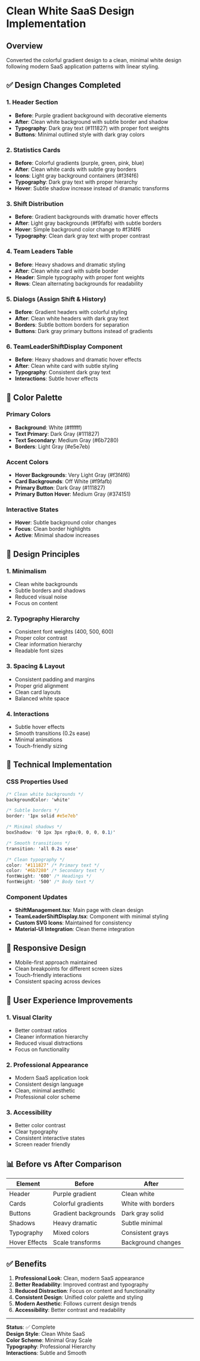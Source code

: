 # Clean White SaaS Design Implementation

## Overview
Converted the colorful gradient design to a clean, minimal white design following modern SaaS application patterns with linear styling.

## ✅ **Design Changes Completed**

### 1. **Header Section**
- **Before**: Purple gradient background with decorative elements
- **After**: Clean white background with subtle border and shadow
- **Typography**: Dark gray text (#111827) with proper font weights
- **Buttons**: Minimal outlined style with dark gray colors

### 2. **Statistics Cards**
- **Before**: Colorful gradients (purple, green, pink, blue)
- **After**: Clean white cards with subtle gray borders
- **Icons**: Light gray background containers (#f3f4f6)
- **Typography**: Dark gray text with proper hierarchy
- **Hover**: Subtle shadow increase instead of dramatic transforms

### 3. **Shift Distribution**
- **Before**: Gradient backgrounds with dramatic hover effects
- **After**: Light gray backgrounds (#f9fafb) with subtle borders
- **Hover**: Simple background color change to #f3f4f6
- **Typography**: Clean dark gray text with proper contrast

### 4. **Team Leaders Table**
- **Before**: Heavy shadows and dramatic styling
- **After**: Clean white card with subtle border
- **Header**: Simple typography with proper font weights
- **Rows**: Clean alternating backgrounds for readability

### 5. **Dialogs (Assign Shift & History)**
- **Before**: Gradient headers with colorful styling
- **After**: Clean white headers with dark gray text
- **Borders**: Subtle bottom borders for separation
- **Buttons**: Dark gray primary buttons instead of gradients

### 6. **TeamLeaderShiftDisplay Component**
- **Before**: Heavy shadows and dramatic hover effects
- **After**: Clean white card with subtle styling
- **Typography**: Consistent dark gray text
- **Interactions**: Subtle hover effects

## 🎨 **Color Palette**

### Primary Colors
- **Background**: White (#ffffff)
- **Text Primary**: Dark Gray (#111827)
- **Text Secondary**: Medium Gray (#6b7280)
- **Borders**: Light Gray (#e5e7eb)

### Accent Colors
- **Hover Backgrounds**: Very Light Gray (#f3f4f6)
- **Card Backgrounds**: Off White (#f9fafb)
- **Primary Button**: Dark Gray (#111827)
- **Primary Button Hover**: Medium Gray (#374151)

### Interactive States
- **Hover**: Subtle background color changes
- **Focus**: Clean border highlights
- **Active**: Minimal shadow increases

## 📐 **Design Principles**

### 1. **Minimalism**
- Clean white backgrounds
- Subtle borders and shadows
- Reduced visual noise
- Focus on content

### 2. **Typography Hierarchy**
- Consistent font weights (400, 500, 600)
- Proper color contrast
- Clear information hierarchy
- Readable font sizes

### 3. **Spacing & Layout**
- Consistent padding and margins
- Proper grid alignment
- Clean card layouts
- Balanced white space

### 4. **Interactions**
- Subtle hover effects
- Smooth transitions (0.2s ease)
- Minimal animations
- Touch-friendly sizing

## 🔧 **Technical Implementation**

### CSS Properties Used
```css
/* Clean white backgrounds */
backgroundColor: 'white'

/* Subtle borders */
border: '1px solid #e5e7eb'

/* Minimal shadows */
boxShadow: '0 1px 3px rgba(0, 0, 0, 0.1)'

/* Smooth transitions */
transition: 'all 0.2s ease'

/* Clean typography */
color: '#111827' /* Primary text */
color: '#6b7280' /* Secondary text */
fontWeight: '600' /* Headings */
fontWeight: '500' /* Body text */
```

### Component Updates
- **ShiftManagement.tsx**: Main page with clean design
- **TeamLeaderShiftDisplay.tsx**: Component with minimal styling
- **Custom SVG Icons**: Maintained for consistency
- **Material-UI Integration**: Clean theme integration

## 📱 **Responsive Design**
- Mobile-first approach maintained
- Clean breakpoints for different screen sizes
- Touch-friendly interactions
- Consistent spacing across devices

## 🎯 **User Experience Improvements**

### 1. **Visual Clarity**
- Better contrast ratios
- Cleaner information hierarchy
- Reduced visual distractions
- Focus on functionality

### 2. **Professional Appearance**
- Modern SaaS application look
- Consistent design language
- Clean, minimal aesthetic
- Professional color scheme

### 3. **Accessibility**
- Better color contrast
- Clear typography
- Consistent interactive states
- Screen reader friendly

## 📊 **Before vs After Comparison**

| Element | Before | After |
|---------|--------|-------|
| Header | Purple gradient | Clean white |
| Cards | Colorful gradients | White with borders |
| Buttons | Gradient backgrounds | Dark gray solid |
| Shadows | Heavy dramatic | Subtle minimal |
| Typography | Mixed colors | Consistent grays |
| Hover Effects | Scale transforms | Background changes |

## ✅ **Benefits**

1. **Professional Look**: Clean, modern SaaS appearance
2. **Better Readability**: Improved contrast and typography
3. **Reduced Distraction**: Focus on content and functionality
4. **Consistent Design**: Unified color palette and styling
5. **Modern Aesthetic**: Follows current design trends
6. **Accessibility**: Better contrast and readability

---

**Status**: ✅ Complete  
**Design Style**: Clean White SaaS  
**Color Scheme**: Minimal Gray Scale  
**Typography**: Professional Hierarchy  
**Interactions**: Subtle and Smooth
